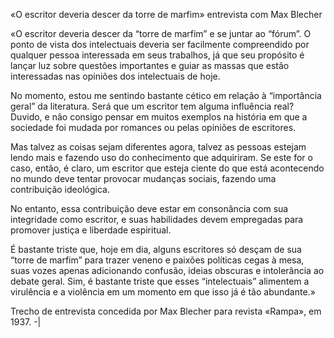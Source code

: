 «O escritor deveria descer da torre
de marfim»
entrevista com Max Blecher

«O escritor deveria descer da “torre de marfim” e se juntar ao “fórum”. O ponto de vista dos intelectuais deveria ser facilmente compreendido por qualquer pessoa interessada em seus trabalhos, já que seu propósito é lançar luz sobre questões importantes e guiar as massas que estão interessadas nas opiniões dos intelectuais de hoje.

No momento, estou me sentindo bastante cético em relação à “importância geral” da literatura. Será que um escritor tem alguma influência real? Duvido, e não consigo pensar em muitos exemplos na história em que a sociedade foi mudada por romances ou pelas opiniões de escritores.

Mas talvez as coisas sejam diferentes agora, talvez as pessoas estejam lendo mais e fazendo uso do conhecimento que adquiriram. Se este for o caso, então, é claro, um escritor que esteja ciente do que está acontecendo no mundo deve tentar provocar mudanças sociais, fazendo uma contribuição ideológica.

No entanto, essa contribuição deve estar em consonância com sua integridade como escritor, e suas habilidades devem empregadas para promover justiça e liberdade espiritual.

É bastante triste que, hoje em dia, alguns escritores só desçam de sua “torre de marfim” para trazer veneno e paixões políticas cegas à mesa, suas vozes apenas adicionando confusão, ideias obscuras e intolerância ao debate geral. Sim, é bastante triste que esses “intelectuais” alimentem a virulência e a violência em um momento em que isso já é tão abundante.»

Trecho de entrevista concedida por Max Blecher para revista «Rampa», em 1937.
-|


